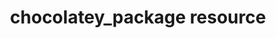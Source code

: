 ---
resource_reference: true
common_resource_functionality_multiple_packages: false
common_resource_functionality_resources_common_windows_security: false
cookbook_file_specificity: false
debug_recipes_chef_shell: false
handler_custom: false
handler_types: false
nameless_apt_update: false
nameless_build_essential: false
properties_multiple_packages: false
properties_resources_common_windows_security: false
properties_shortcode: 
ps_credential_helper: false
registry_key: false
remote_directory_recursive_directories: false
remote_file_prevent_re_downloads: false
remote_file_unc_path: false
resource_directory_recursive_directories: false
resource_package_options: false
resources_common_atomic_update: false
resources_common_guard_interpreter: false
resources_common_guards: true
resources_common_notification: true
resources_common_properties: true
ruby_style_basics_chef_log: false
template_requirements: false
unit_file_verification: false
title: chocolatey_package resource
resource: chocolatey_package
aliases:
- "/resource_chocolatey_package.html"
menu:
  infra:
    title: chocolatey_package
    identifier: chef_infra/cookbook_reference/resources/chocolatey_package chocolatey_package
    parent: chef_infra/cookbook_reference/resources
resource_description_list:
- markdown: 'Use the **chocolatey_package** resource to manage packages using

    Chocolatey on the Microsoft Windows platform.'
- warning:
    markdown: 'The **chocolatey_package** resource must be specified as

      `chocolatey_package` and cannot be shortened to `package` in a recipe.'
- note:
    markdown: 'The Chocolatey package manager is not installed on Windows by default.

      Install it prior to using this resource by adding the [Chocolatey

      cookbook](https://supermarket.chef.io/cookbooks/chocolatey/) to your

      node''s run list.'
resource_new_in: '12.7'
syntax_description: 'A **chocolatey_package** resource manages packages using Chocolatey
  on

  the Microsoft Windows platform. The simplest use of the

  **chocolatey_package** resource is:


  ``` ruby

  chocolatey_package ''package_name''

  ```


  which will install the named package using all of the default options

  and the default action (`:install`).'
syntax_full_code_block: |-
  chocolatey_package 'name' do
    list_options      String
    options           String, Array
    package_name      String, Array
    password          String
    returns           Integer, Array # default value: [0, 2]
    source            String
    timeout           String, Integer
    user              String
    version           String, Array
    action            Symbol # defaults to :install if not specified
  end
syntax_properties_list: 
syntax_full_properties_list:
- "`chocolatey_package` is the resource."
- "`name` is the name given to the resource block."
- "`action` identifies which steps Chef Infra Client will take to bring the node into
  the desired state."
- "`list_options`, `options`, `package_name`, `password`, `returns`, `source`, `timeout`,
  `user`, and `version` are the properties available to this resource."
actions_list:
  :install:
    markdown: Default. Install a package. If a version is specified, install the specified
      version of the package.
  :nothing:
    shortcode: resources_common_actions_nothing.md
  :purge:
    markdown: Purge a package. This action typically removes the configuration files
      as well as the package.
  :reconfig:
    markdown: Reconfigure a package. This action requires a response file.
  :remove:
    markdown: Remove a package.
  :uninstall:
    markdown: "Uninstall a package.\n Deprecated as of Chef 13.7"
  :upgrade:
    markdown: Install a package and/or ensure that a package is the latest version.
properties_list:
- property: list_options
  ruby_type: String
  required: false
  new_in: '15.3'
  description_list:
  - markdown: One (or more) additional list options that are passed to the command.
- property: options
  ruby_type: String, Array
  required: false
  description_list:
  - markdown: One (or more) additional options that are passed to the command.
- property: package_name
  ruby_type: String, Array
  required: false
  description_list:
  - markdown: 'The name of the package. Default value: the name of the resource block.'
- property: password
  ruby_type: String
  required: false
  new_in: '15.3'
  description_list:
  - markdown: The password to authenticate to the source.
- property: returns
  ruby_type: Integer, Array
  required: false
  default_value: "[0, 2]"
  new_in: '12.18'
  description_list:
  - markdown: 'The exit code(s) returned a chocolatey package that indicate

      success.


      0: operation was successful, no issues detected


      2: no results (enhanced)


      NOTE: Starting in v0.10.12, if you have the feature

      ''useEnhancedExitCodes'' turned on, then choco will provide enhanced

      exit codes that allow better integration and scripting.


      The syntax for `returns` is:


      ``` ruby

      returns [0, 2, 1605, 1614, 1641]

      ```


      *Updated in Chef Infra Client 15.3.*'
- property: source
  ruby_type: String
  required: false
  description_list:
  - markdown: 'The optional path to a package in the local file system or a

      reachable UNC path. Ensure that the path specified is to the

      **folder** containing the chocolatey package(s), not to the package

      itself.'
- property: timeout
  ruby_type: String, Integer
  required: false
  description_list:
  - markdown: The amount of time (in seconds) to wait before timing out.
- property: user
  ruby_type: String
  required: false
  new_in: '15.3'
  description_list:
  - markdown: The username to authenticate feeds.
- property: version
  ruby_type: String, Array
  required: false
  description_list:
  - markdown: The version of a package to be installed or upgraded.
examples: |
  **Install a Chocolatey package**:

  ```ruby
  chocolatey_package 'name of package' do
    action :install
  end
  ```

  **Install a package with options with Chocolatey's `--checksum` option**:

  ```ruby
  chocolatey_package 'name of package' do
    options '--checksum 1234567890'
    action :install
  end
  ```
---